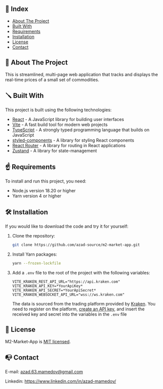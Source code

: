 ## :ledger: Index

- [About The Project](#about-the-project)
- [Built With](#built-with)
- [Requirements](#requirements)
- [Installation](#installation)
- [License](#license)
- [Contact](#contact)

## :beginner: About The Project

This is streamlined, multi-page web application that tracks and displays the real-time prices of a small set of commodities.

## :screwdriver: Built With

This project is built using the following technologies:

- [React](https://reactjs.org/) - A JavaScript library for building user interfaces
- [Vite](https://vitejs.dev/) - A fast build tool for modern web projects
- [TypeScript](https://www.typescriptlang.org/) - A strongly typed programming language that builds on JavaScript
- [styled-components](https://styled-components.com/) - A library for styling React components
- [React Router](https://reactrouter.com/) - A library for routing in React applications
- [Zustand](https://docs.pmnd.rs/zustand) - A library for state-management

## :point_up: Requirements

To install and run this project, you need:

- Node.js version 18.20 or higher
- Yarn version 4 or higher

## :hammer_and_wrench: Installation

If you would like to download the code and try it for yourself:

1. Clone the repository:
   ```sh
   git clone https://github.com/azad-source/m2-market-app.git
   ```
2. Install Yarn packages:
   ```sh
   yarn --frozen-lockfile
   ```
3. Add a `.env` file to the root of the project with the following variables:
   ```env
   VITE_KRAKEN_REST_API_URL="https://api.kraken.com"
   VITE_KRAKEN_API_KEY=*YourApiKey*
   VITE_KRAKEN_API_SECRET=*YourApiSecret*
   VITE_KRAKEN_WEBSOCKET_API_URL="wss://ws.kraken.com"
   ```
   The data is sourced from the trading platform provided by [Kraken](https://pro.kraken.com). You need to register on the platform, [create an API key](https://pro.kraken.com/app/settings/api), and insert the received key and secret into the variables in the `.env` file

## :scroll: License

M2-Market-App is [MIT licensed](License.txt).

## :mailbox_with_no_mail: Contact

E-mail: azad.63.mamedov@gmail.com

Linkedin: https://www.linkedin.com/in/azad-mamedov/
